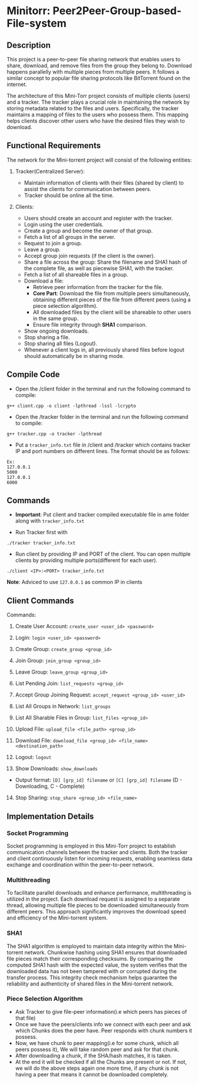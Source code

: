 # Minitorr: Peer2Peer-Group-based-File-system

## Description

This project is a peer-to-peer file sharing network that enables users to share, download, and remove files from the group they belong to. Download happens parallelly with multiple pieces from multiple peers. It follows a similar concept to popular file sharing protocols like BitTorrent found on the internet.

The architecture of this Mini-Torr project consists of multiple clients (users) and a tracker. The tracker plays a crucial role in maintaining the network by storing metadata related to the files and users. Specifically, the tracker maintains a mapping of files to the users who possess them. This mapping helps clients discover other users who have the desired files they wish to download.

## Functional Requirements

The network for the Mini-torrent project will consist of the following entities:

1. Tracker(Centralized Server):
   - Maintain information of clients with their files (shared by client) to assist the clients for communication between peers.
   - Tracker should be online all the time.

2. Clients:
   - Users should create an account and register with the tracker.
   - Login using the user credentials.
   - Create a group and become the owner of that group.
   - Fetch a list of all groups in the server.
   - Request to join a group.
   - Leave a group.
   - Accept group join requests (if the client is the owner).
   - Share a file across the group: Share the filename and SHA1 hash of the complete file, as well as piecewise SHA1, with the tracker.
   - Fetch a list of all shareable files in a group.
   - Download a file:
     - Retrieve peer information from the tracker for the file.
     - **Core Part**: Download the file from multiple peers simultaneously, obtaining different pieces of the file from different peers (using a piece selection algorithm).
     - All downloaded files by the client will be shareable to other users in the same group.
     - Ensure file integrity through **SHA1** comparison.
   - Show ongoing downloads.
   - Stop sharing a file.
   - Stop sharing all files (Logout).
   - Whenever a client logs in, all previously shared files before logout should automatically be in sharing mode.


## Compile Code

- Open the /client folder in the terminal and run the following command to compile:

```shell
g++ client.cpp -o client -lpthread -lssl -lcrypto
```

- Open the /tracker folder in the terminal and run the following command to compile:
```shell
g++ tracker.cpp -o tracker -lpthread
```

- Put a `tracker_info.txt` file in /client and /tracker which contains tracker IP and port numbers on different lines. The format should be as follows:

```shell
Ex:
127.0.0.1
5000
127.0.0.1
6000
```



## Commands

- **Important**: Put client and tracker compiled executable file in ame folder along with `tracker_info.txt`

- Run Tracker first with
```shell
./tracker tracker_info.txt
```
- Run client by providing IP and PORT of the client. You can open multiple clients by providing multiple ports(different for each user).
```shell
./client <IP>:<PORT> tracker_info.txt
```
**Note**: Adviced to use `127.0.0.1` as common IP in clients


## Client Commands

Commands:

1. Create User Account:
 `create_user <user_id> <password>`

2. Login: 
`login <user_id> <password>`

3. Create Group: 
`create_group <group_id>`

4. Join Group: 
`join_group <group_id>`

5. Leave Group: 
`leave_group <group_id>`

6. List Pending Join: 
`list_requests <group_id>`

7. Accept Group Joining Request: 
`accept_request <group_id> <user_id>`

8. List All Groups in Network: 
`list_groups`

9. List All Sharable Files in Group: 
`list_files <group_id>`

10. Upload File: 
`upload_file <file_path> <group_id>`

11. Download File: 
`download_file <group_id> <file_name> <destination_path>`

12. Logout: 
`logout`

13. Show Downloads: 
`show_downloads`

   - Output format: `[D] [grp_id] filename` or `[C] [grp_id] filename` (D - Downloading, C - Complete)
14. Stop Sharing:
 `stop_share <group_id> <file_name>`


## Implementation Details

### Socket Programming

Socket programming is employed in this Mini-Torr project to establish communication channels between the tracker and clients. Both the tracker and client continuously listen for incoming requests, enabling seamless data exchange and coordination within the peer-to-peer network.

### Multithreading

To facilitate parallel downloads and enhance performance, multithreading is utilized in the project. Each download request is assigned to a separate thread, allowing multiple file pieces to be downloaded simultaneously from different peers. This approach significantly improves the download speed and efficiency of the Mini-torrent system.

### SHA1

The SHA1 algorithm is employed to maintain data integrity within the Mini-torrent network. Chunkwise hashing using SHA1 ensures that downloaded file pieces match their corresponding checksums. By comparing the computed SHA1 hash with the expected value, the system verifies that the downloaded data has not been tampered with or corrupted during the transfer process. This integrity check mechanism helps guarantee the reliability and authenticity of shared files in the Mini-torrent network.

### Piece Selection Algorithm

- Ask Tracker to give file-peer information(i.e which peers has pieces of that file)
- Once we have the peers/clients info we connect with each peer and ask which Chunks does the peer have. Peer responds with chunk numbers it possess.
- Now, we have chunk to peer mapping(i.e for some chunk, which all peers possess it), We will take random peer and ask for that chunk.
- After downloading a chunk, if the SHA/hash matches, it is taken.
- At the end it will be checked if all the Chunks are present or not. If not, we will do the above steps again one more time, if any chunk is not having a peer that means it cannot be downloaded completely.





